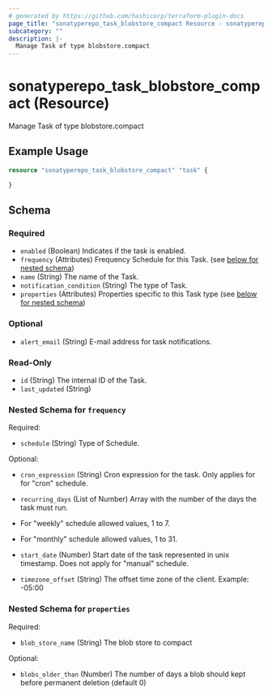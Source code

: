 ```yaml
---
# generated by https://github.com/hashicorp/terraform-plugin-docs
page_title: "sonatyperepo_task_blobstore_compact Resource - sonatyperepo"
subcategory: ""
description: |-
  Manage Task of type blobstore.compact
---
```


# sonatyperepo_task_blobstore_compact (Resource)

Manage Task of type blobstore.compact

## Example Usage

```terraform
resource "sonatyperepo_task_blobstore_compact" "task" {

}
```

<!-- schema generated by tfplugindocs -->
## Schema

### Required

- `enabled` (Boolean) Indicates if the task is enabled.
- `frequency` (Attributes) Frequency Schedule for this Task. (see [below for nested schema](#nestedatt--frequency))
- `name` (String) The name of the Task.
- `notification_condition` (String) The type of Task.
- `properties` (Attributes) Properties specific to this Task type (see [below for nested schema](#nestedatt--properties))

### Optional

- `alert_email` (String) E-mail address for task notifications.

### Read-Only

- `id` (String) The internal ID of the Task.
- `last_updated` (String)

<a id="nestedatt--frequency"></a>
### Nested Schema for `frequency`

Required:

- `schedule` (String) Type of Schedule.

Optional:

- `cron_expression` (String) Cron expression for the task. Only applies for for "cron" schedule.
- `recurring_days` (List of Number) Array with the number of the days the task must run.

- For "weekly" schedule allowed values, 1 to 7.
- For "monthly" schedule allowed values, 1 to 31.
- `start_date` (Number) Start date of the task represented in unix timestamp. Does not apply for "manual" schedule.
- `timezone_offset` (String) The offset time zone of the client. Example: -05:00


<a id="nestedatt--properties"></a>
### Nested Schema for `properties`

Required:

- `blob_store_name` (String) The blob store to compact

Optional:

- `blobs_older_than` (Number) The number of days a blob should kept before permanent deletion (default 0)
